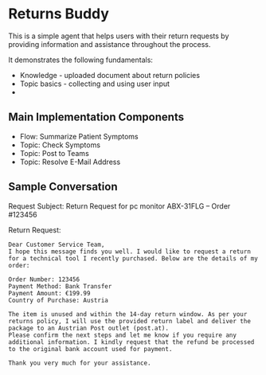 # Returns Buddy

This is a simple agent that helps users with their return requests by providing information and assistance throughout the process.

It demonstrates the following fundamentals:

- Knowledge - uploaded document about return policies
- Topic basics - collecting and using user input
-

## Main Implementation Components

- Flow: Summarize Patient Symptoms
- Topic: Check Symptoms
- Topic: Post to Teams
- Topic: Resolve E-Mail Address

## Sample Conversation

Request Subject: Return Request for pc monitor ABX-31FLG – Order #123456

Return Request:

```plaintext
Dear Customer Service Team,
I hope this message finds you well. I would like to request a return for a technical tool I recently purchased. Below are the details of my order:

Order Number: 123456
Payment Method: Bank Transfer
Payment Amount: €199.99
Country of Purchase: Austria

The item is unused and within the 14-day return window. As per your returns policy, I will use the provided return label and deliver the package to an Austrian Post outlet (post.at).
Please confirm the next steps and let me know if you require any additional information. I kindly request that the refund be processed to the original bank account used for payment.

Thank you very much for your assistance.
```
